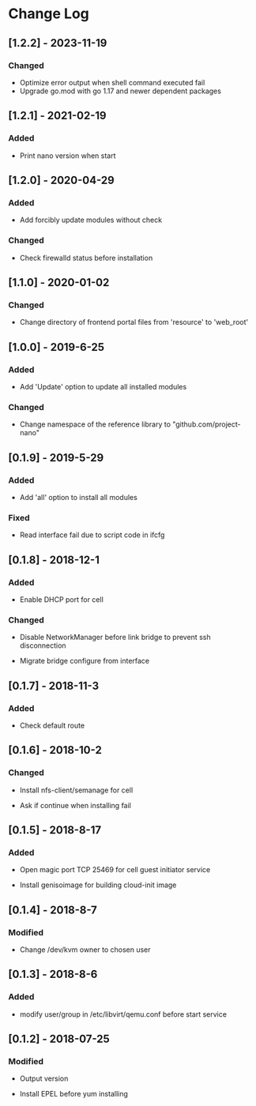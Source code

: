 # Change Log

## [1.2.2] - 2023-11-19

### Changed

- Optimize error output when shell command executed fail
- Upgrade go.mod with go 1.17 and newer dependent packages

## [1.2.1] - 2021-02-19

### Added

- Print nano version when start 

## [1.2.0] - 2020-04-29

### Added

- Add forcibly update modules without check

### Changed

- Check firewalld status before installation

## [1.1.0] - 2020-01-02

### Changed

- Change directory of frontend portal files from 'resource' to 'web_root'

## [1.0.0] - 2019-6-25

### Added

- Add 'Update' option to update all installed modules

### Changed

- Change namespace of the reference library to "github.com/project-nano"

## [0.1.9] - 2019-5-29

### Added

- Add 'all' option to install all modules

### Fixed

- Read interface fail due to script code in ifcfg

## [0.1.8] - 2018-12-1

### Added

- Enable DHCP port for cell

### Changed

- Disable NetworkManager before link bridge to prevent ssh disconnection

- Migrate bridge configure from interface

## [0.1.7] - 2018-11-3

### Added

- Check default route

## [0.1.6] - 2018-10-2

### Changed

- Install nfs-client/semanage for cell

- Ask if continue when installing fail

## [0.1.5] - 2018-8-17

### Added

- Open magic port TCP 25469 for cell guest initiator service

- Install genisoimage for building cloud-init image

## [0.1.4] - 2018-8-7

### Modified

- Change /dev/kvm owner to chosen user

## [0.1.3] - 2018-8-6

### Added

- modify user/group in /etc/libvirt/qemu.conf before start service

## [0.1.2] - 2018-07-25

### Modified

- Output version

- Install EPEL before yum installing


